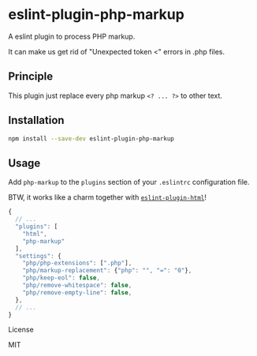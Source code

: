 # eslint-plugin-php-markup

A eslint plugin to process PHP markup.

It can make us get rid of "Unexpected token <" errors in .php files.

## Principle

This plugin just replace every php markup `<? ... ?>` to other text.

## Installation

```sh
npm install --save-dev eslint-plugin-php-markup
```

## Usage

Add `php-markup` to the `plugins` section of your `.eslintrc` configuration file.

BTW, it works like a charm together with [`eslint-plugin-html`](https://github.com/BenoitZugmeyer/eslint-plugin-html)!

```js
{
  // ...
  "plugins": [
    "html",
    "php-markup"
  ],
  "settings": {
    "php/php-extensions": [".php"],
    "php/markup-replacement": {"php": "", "=": "0"},
    "php/keep-eol": false,
    "php/remove-whitespace": false,
    "php/remove-empty-line": false,
  },
  // ...
}
```

License

MIT
